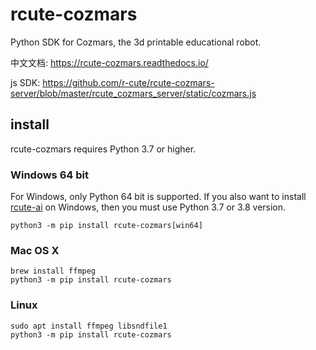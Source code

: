 # rcute-cozmars

Python SDK for Cozmars, the 3d printable educational robot.

中文文档: https://rcute-cozmars.readthedocs.io/

js SDK: https://github.com/r-cute/rcute-cozmars-server/blob/master/rcute_cozmars_server/static/cozmars.js

## install

rcute-cozmars requires Python 3.7 or higher.

### Windows 64 bit

For Windows, only Python 64 bit is supported. If you also want to install [rcute-ai](https://github.com/r-cute/rcute-ai) on Windows, then you must use Python 3.7 or 3.8 version.

`python3 -m pip install rcute-cozmars[win64]`

### Mac OS X

```
brew install ffmpeg
python3 -m pip install rcute-cozmars
```

### Linux

```
sudo apt install ffmpeg libsndfile1
python3 -m pip install rcute-cozmars
```